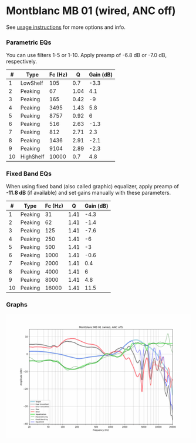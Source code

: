 # Montblanc MB 01 (wired, ANC off)
See [usage instructions](https://github.com/jaakkopasanen/AutoEq#usage) for more options and info.

### Parametric EQs
You can use filters 1-5 or 1-10. Apply preamp of -6.8 dB or -7.0 dB, respectively.

|   # | Type      |   Fc (Hz) |    Q |   Gain (dB) |
|-----|-----------|-----------|------|-------------|
|   1 | LowShelf  |       105 | 0.7  |        -3.3 |
|   2 | Peaking   |        67 | 1.04 |         4.1 |
|   3 | Peaking   |       165 | 0.42 |        -9   |
|   4 | Peaking   |      3495 | 1.43 |         5.8 |
|   5 | Peaking   |      8757 | 0.92 |         6   |
|   6 | Peaking   |       516 | 2.63 |        -1.3 |
|   7 | Peaking   |       812 | 2.71 |         2.3 |
|   8 | Peaking   |      1436 | 2.91 |        -2.1 |
|   9 | Peaking   |      9104 | 2.89 |        -2.3 |
|  10 | HighShelf |     10000 | 0.7  |         4.8 |

### Fixed Band EQs
When using fixed band (also called graphic) equalizer, apply preamp of **-11.8 dB** (if available) and set gains manually with these parameters.

|   # | Type    |   Fc (Hz) |    Q |   Gain (dB) |
|-----|---------|-----------|------|-------------|
|   1 | Peaking |        31 | 1.41 |        -4.3 |
|   2 | Peaking |        62 | 1.41 |        -1.4 |
|   3 | Peaking |       125 | 1.41 |        -7.6 |
|   4 | Peaking |       250 | 1.41 |        -6   |
|   5 | Peaking |       500 | 1.41 |        -3   |
|   6 | Peaking |      1000 | 1.41 |        -0.6 |
|   7 | Peaking |      2000 | 1.41 |         0.4 |
|   8 | Peaking |      4000 | 1.41 |         6   |
|   9 | Peaking |      8000 | 1.41 |         4.8 |
|  10 | Peaking |     16000 | 1.41 |        11.5 |

### Graphs
![](./Montblanc%20MB%2001%20(wired,%20ANC%20off).png)
